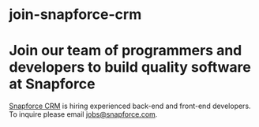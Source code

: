 # join-snapforce-crm

<h1>Join our team of programmers and developers to build quality software at Snapforce</h1>

<p><a href="https://www.snapforce.com/" title="Snapforce CRM">Snapforce CRM</a> is hiring experienced back-end and front-end developers. To inquire please email <a href="mail:jobs@snapforce.com">jobs@snapforce.com</a>.</p>
